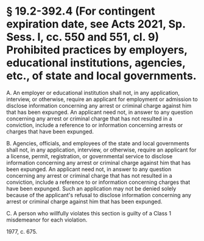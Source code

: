 # § 19.2-392.4 (For contingent expiration date, see Acts 2021, Sp. Sess. I, cc. 550 and 551, cl. 9) Prohibited practices by employers, educational institutions, agencies, etc., of state and local governments.

<p>A. An employer or educational institution shall not, in any application, interview, or otherwise, require an applicant for employment or admission to disclose information concerning any arrest or criminal charge against him that has been expunged. An applicant need not, in answer to any question concerning any arrest or criminal charge that has not resulted in a conviction, include a reference to or information concerning arrests or charges that have been expunged.</p><p>B. Agencies, officials, and employees of the state and local governments shall not, in any application, interview, or otherwise, require an applicant for a license, permit, registration, or governmental service to disclose information concerning any arrest or criminal charge against him that has been expunged. An applicant need not, in answer to any question concerning any arrest or criminal charge that has not resulted in a conviction, include a reference to or information concerning charges that have been expunged. Such an application may not be denied solely because of the applicant's refusal to disclose information concerning any arrest or criminal charge against him that has been expunged.</p><p>C. A person who willfully violates this section is guilty of a Class 1 misdemeanor for each violation.</p><p>1977, c. 675.</p>